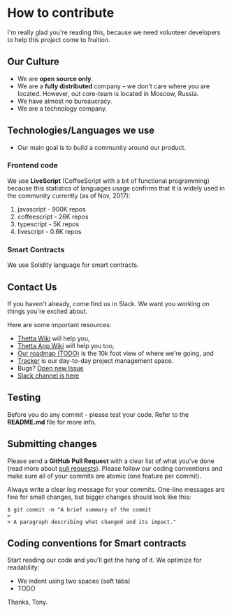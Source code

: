 # How to contribute

I'm really glad you're reading this, because we need volunteer developers to help this project come to fruition.

## Our Culture

- We are **open source only**.
- We are a **fully distributed** company – we don't care where you are located. However, out core-team is located in Moscow, Russia.
- We have almost no bureaucracy.
- We are a technology company.

 ## Technologies/Languages we use
 - Our main goal is to build a community around our product. 

### Frontend code
We use **LiveScript** (CoffeeScript with a bit of functional programming) because this statistics of languages usage confirms that it is widely used in the community currently (as of Nov, 2017):
 
1) javascript - 900K repos
2) coffeescript - 26K repos
3) typescript - 5K repos
4) livescript - 0.6K repos

### Smart Contracts
We use Solidity language for smart contracts.

## Contact Us
If you haven't already, come find us in Slack. We want you working on things you're excited about.

Here are some important resources:
  * [Thetta Wiki](https://github.com/Thetta/Wiki/wiki) will help you,
  * [Thetta App Wiki](https://github.com/Thetta/App/wiki) will help you too,
  * [Our roadmap (TODO)](https://github.com/Thetta/App/wiki/Roadmap) is the 10k foot view of where we're going, and
  * [Tracker](https://github.com/Thetta/App/projects) is our day-to-day project management space.
  * Bugs? [Open new Issue](https://github.com/Thetta/App/issues)
  * [Slack channel is here](https://chaincloud-slack.herokuapp.com/)

## Testing

Before you do any commit - please test your code. Refer to the **README.md** file for more info.

## Submitting changes

Please send a **GitHub Pull Request** with a clear list of what you've done (read more about [pull requests](http://help.github.com/pull-requests/)). 
Please follow our coding conventions and make sure all of your commits are atomic (one feature per commit).

Always write a clear log message for your commits. One-line messages are fine for small changes, but bigger changes should look like this:

    $ git commit -m "A brief summary of the commit
    > 
    > A paragraph describing what changed and its impact."

## Coding conventions for Smart contracts

Start reading our code and you'll get the hang of it. We optimize for readability:

  * We indent using two spaces (soft tabs)
  * TODO
  
Thanks,
Tony.
